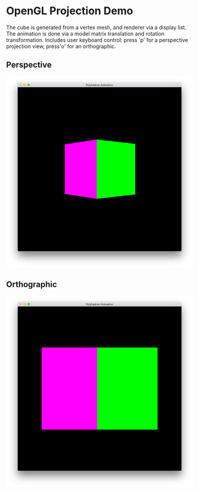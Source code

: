 # OpenGL Projection Demo

The cube is generated from a vertex mesh, and renderer via a display list.
The animation is done via a model matrix translation and rotation transformation.
Includes user keyboard control: press 'p' for a perspective projection view, press'o' for an orthographic.    

## Perspective

![Screen Shot 2018-06-08 at 20.48.44](cube_persp.png)

## Orthographic

![Screen Shot 2018-06-08 at 20.48.59](cube_ortho.png)